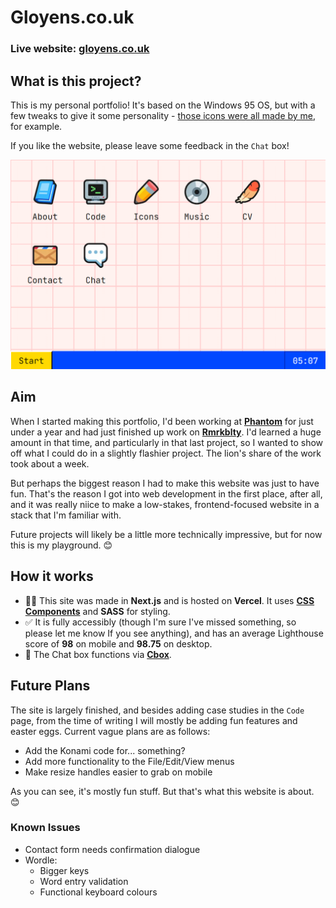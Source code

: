 # Gloyens.co.uk

### Live website: [gloyens.co.uk](https://www.gloyens.co.uk)

## What is this project?

This is my personal portfolio! It's based on the Windows 95 OS, but with a few tweaks to give it some personality - [those icons were all made by me](https://rhosgfx.itch.io/vector-icon-pack), for example.

If you like the website, please leave some feedback in the `Chat` box!

![Screenshot of website](image.png)

## Aim

When I started making this portfolio, I'd been working at **[Phantom](https://phantom.land)** for just under a year and had just finished up work on **[Rmrkblty](https://www.rmrkblty.org)**. I&apos;d learned a huge amount in that time, and particularly in that last project, so I wanted to show off what I could do in a slightly flashier project. The lion&apos;s share of the work took about a week.

But perhaps the biggest reason I had to make this website was just to have fun. That&apos;s the reason I got into web development in the first place, after all, and it was really niice to make a low-stakes, frontend-focused website in a stack that I&apos;m familiar with.

Future projects will likely be a little more technically impressive, but for now this is my playground. 😊

## How it works

- 👷‍♂️ This site was made in **Next.js** and is hosted on **Vercel**. It uses **[CSS Components](https://css-components.net)** and **SASS** for styling.
- ✅ It is fully accessibly (though I&apos;m sure I&apos;ve missed something, so please let me know If you see anything), and has an average Lighthouse score of **98** on mobile and **98.75** on desktop.
- 💬 The Chat box functions via **[Cbox](https://www.cbox.ws)**.

## Future Plans

The site is largely finished, and besides adding case studies in the `Code` page, from the time of writing I will mostly be adding fun features and easter eggs. Current vague plans are as follows:

- Add the Konami code for... something?
- Add more functionality to the File/Edit/View menus
- Make resize handles easier to grab on mobile

As you can see, it's mostly fun stuff. But that's what this website is about. 😊

### Known Issues

- Contact form needs confirmation dialogue
- Wordle:
  - Bigger keys
  - Word entry validation
  - Functional keyboard colours
